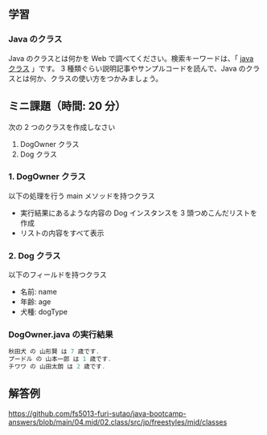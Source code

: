 ## 学習

### Java のクラス

Java のクラスとは何かを Web で調べてください。検索キーワードは、「 [java クラス](https://www.google.com/search?q=java+クラス) 」です。
3 種類ぐらい説明記事やサンプルコードを読んで、Java のクラスとは何か、クラスの使い方をつかみましょう。

## ミニ課題（時間: 20 分）

次の 2 つのクラスを作成しなさい

1. DogOwner クラス
2. Dog クラス

### 1. DogOwner クラス

以下の処理を行う main メソッドを持つクラス

- 実行結果にあるような内容の Dog インスタンスを 3 頭つめこんだリストを作成
- リストの内容をすべて表示

### 2. Dog クラス

以下のフィールドを持つクラス

- 名前: name
- 年齢: age
- 犬種: dogType

### DogOwner.java の実行結果

```java
秋田犬 の 山形賢 は 7 歳です.
プードル の 山本一郎 は 1 歳です.
チワワ の 山田太朗 は 2 歳です.
```

## 解答例

https://github.com/fs5013-furi-sutao/java-bootcamp-answers/blob/main/04.mid/02.class/src/jp/freestyles/mid/classes
